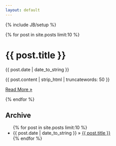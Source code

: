 ```yaml
---
layout: default
---
```

{% include JB/setup %}

<div class="row">
  <div class="span8">
    {% for post in site.posts limit:10 %}
    <div class='project'>
      <div class="post-header">
        <h1>{{ post.title }}</h1>
        <div class="page-detail">{{ post.date | date_to_string }}</div>
      </div>
      <p>{{ post.content | strip_html | truncatewords: 50 }}</p>  
      <p><a class="btn btn-primary" href="{{ post.url }}">Read More &raquo;</a></p>
    </div>
  {% endfor %}
  </div>
  <div class="span3">
    <h2>Archive</h2>
    <ul class="posts">
      {% for post in site.posts limit:10 %}
        <li><span>{{ post.date | date_to_string }}</span> &raquo; <a href="{{ BASE_PATH }}{{ post.url }}">{{ post.title }}</a></li>
      {% endfor %}
    </ul>
  </div>
</div>

